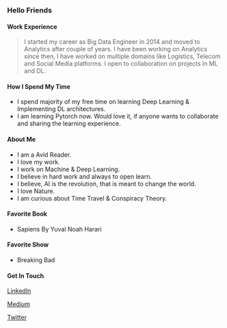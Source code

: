 ### Hello Friends

#### Work Experience

   >I started my career as Big Data Engineer in 2014 and moved to Analytics after couple of years. I have been working on Analytics since then, I have worked on multiple domains like Logistics, Telecom and Social Media platforms. I open to collaboration on projects in ML and DL.
   
#### How I Spend My Time
   * I spend majority of my free time on learning Deep Learning & Implementing DL architectures. 
   * I am learning Pytorch now. Would love it, if anyone wants to collaborate and sharing the learning experience. 

#### About Me

   * I am a Avid Reader.
   * I love my work.
   * I work on Machine & Deep Learning.
   * I believe in hard work and always to open learn.
   * I believe, AI is the revolution, that is meant to change the world.
   * I love Nature.
   * I am curious about Time Travel & Conspiracy Theory.
   
#### Favorite Book
   * Sapiens By Yuval Noah Harari

#### Favorite Show
   * Breaking Bad
    
#### Get In Touch

 [LinkedIn](http://linkedin.com/in/mayur-jain-software-engineer/)
 
 [Medium](https://medium.com/@mayur87545)
 
 [Twitter](https://twitter.com/mayur__22/)
